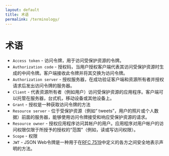 ```yaml
---
layout: default
title: 术语
permalink: /terminology/
---
```


# 术语

* `Access token` - 访问令牌，用于访问受保护资源的令牌。
* `Authorization code` - 授权码，当用户授权客户端代表其访问受保护资源时生成的中间令牌。客户端接收此令牌并将其交换为访问令牌。
* `Authorization server` - 授权服务器，在成功验证客户端和资源所有者并授权请求后发出访问令牌的服务器。
* `Client` - 代表资源所有者（例如用户）访问受保护资源的应用程序。客户端可以托管在服务器，台式机，移动设备或其他设备上。
* `Grant` - 授权是一种获取访问令牌的方法
* `Resource server` - 位于受保护资源（例如“ tweets”，用户的照片或个人数据）前面的服务器，能够使用访问令牌接受和响应受保护资源的请求。
* `Resource owner` - 授权应用程序访问其帐户的用户。应用程序对用户帐户的访问权限仅限于所授予的授权的“范围”（例如，读或写访问权限）。
* `Scope` - 权限
* `JWT` - JSON Web令牌是一种用于在[RFC 7519](https://tools.ietf.org/html/rfc7519)中定义的各方之间安全地表示声明的方法。
